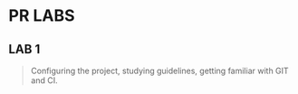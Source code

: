 # PR LABS
## LAB 1
> Configuring the project, studying guidelines, getting familiar with GIT and CI.
